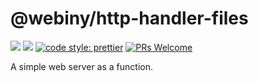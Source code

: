 # @webiny/http-handler-files
[![](https://img.shields.io/npm/dw/@webiny/http-handler-files.svg)](https://www.npmjs.com/package/@webiny/http-handler-files) 
[![](https://img.shields.io/npm/v/@webiny/http-handler-files.svg)](https://www.npmjs.com/package/@webiny/http-handler-files)
[![code style: prettier](https://img.shields.io/badge/code_style-prettier-ff69b4.svg?style=flat-square)](https://github.com/prettier/prettier)
[![PRs Welcome](https://img.shields.io/badge/PRs-welcome-brightgreen.svg?style=flat-square)](http://makeapullrequest.com)

A simple web server as a function. 
